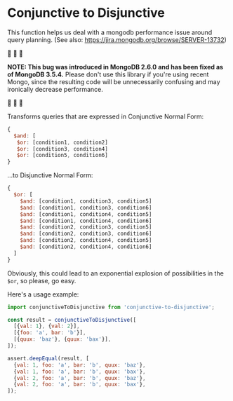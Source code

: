 # Conjunctive to Disjunctive

This function helps us deal with a mongodb performance issue around query
planning. (See also: https://jira.mongodb.org/browse/SERVER-13732)

:bug: :bug: :bug:

**NOTE: This bug was introduced in MongoDB 2.6.0 and has been fixed as
of MongoDB 3.5.4.** Please don't use this library if you're using recent
Mongo, since the resulting code will be unnecessarily confusing and may
ironically decrease performance.

:bug: :bug: :bug:

Transforms queries that are expressed in Conjunctive Normal Form:
```js
{
  $and: [
   $or: [condition1, condition2]
   $or: [condition3, condition4]
   $or: [condition5, condition6]
}
```

...to Disjunctive Normal Form:
```js
{
  $or: [
    $and: [condition1, condition3, condition5]
    $and: [condition1, condition3, condition6]
    $and: [condition1, condition4, condition5]
    $and: [condition1, condition4, condition6]
    $and: [condition2, condition3, condition5]
    $and: [condition2, condition3, condition6]
    $and: [condition2, condition4, condition5]
    $and: [condition2, condition4, condition6]
  ]
}
```

Obviously, this could lead to an exponential explosion of possibilities in the
`$or`, so please, go easy.

Here's a usage example:
```js
import conjunctiveToDisjunctive from 'conjunctive-to-disjunctive';

const result = conjunctiveToDisjunctive([
  [{val: 1}, {val: 2}],
  [{foo: 'a', bar: 'b'}],
  [{quux: 'baz'}, {quux: 'bax'}],
]);

assert.deepEqual(result, [
  {val: 1, foo: 'a', bar: 'b', quux: 'baz'},
  {val: 1, foo: 'a', bar: 'b', quux: 'bax'},
  {val: 2, foo: 'a', bar: 'b', quux: 'baz'},
  {val: 2, foo: 'a', bar: 'b', quux: 'bax'},
]);
```

